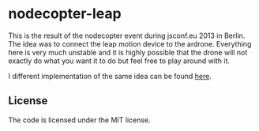nodecopter-leap
===============

This is the result of the nodecopter event during jsconf.eu 2013 in Berlin.
The idea was to connect the leap motion device to the ardrone.
Everything here is very much unstable and it is highly possible that the drone will not exactly do
what you want it to do but feel free to play around with it.

I different implementation of the same idea can be found [here](https://github.com/gillesruppert/nodecopter-leap).

## License
The code is licensed under the MIT license.